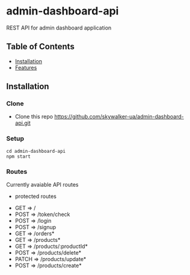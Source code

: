 # admin-dashboard-api
REST API for admin dashboard application

## Table of Contents

- [Installation](#installation)
- [Features](#features)

## Installation

### Clone

- Clone this repo https://github.com/skywalker-ua/admin-dashboard-api.git

### Setup

```shell
cd admin-dashboard-api
npm start
```

### Routes

Currently avaiable API routes
<br />
* protected routes

- GET => /
- POST => /token/check
- POST => /login 
- POST => /signup
- GET => /orders*
- GET => /products*
- GET => /products/:productId*
- POST => /products/delete*
- PATCH => /products/update*
- POST => /products/create*
